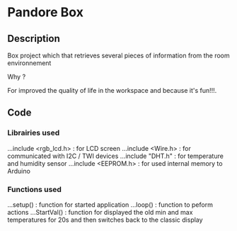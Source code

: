 # Pandore Box

## Description 

Box project which that retrieves several pieces of information from the room environnement

Why ?

For improved the quality of life in the workspace and because it's fun!!!.

## Code

### Librairies used

...include <rgb_lcd.h> : for LCD screen
...include <Wire.h> : for communicated with I2C / TWI devices
...include "DHT.h" : for temperature and humidity sensor
...include <EEPROM.h> : for used internal memory to Arduino

### Functions used

...setup() : function for started application
...loop() : function to peform actions
...StartVal() : function for displayed the old min and max temperatures for 20s 		 and then switches back to the classic display
 
